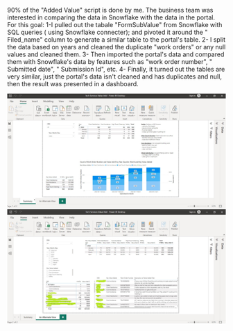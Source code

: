 90% of the "Added Value" script is done by me. The business team was interested in comparing the data in Snowflake with the data in the portal. For this goal:
1-I pulled out the tabale "FormSubValue" from Snowflake with SQL queries ( using Snowflake connecter); and pivoted it around the " Filed_name" column  to generate a similar table to the portal's table.
2- I split the data based on years and cleaned the duplicate "work orders" or any null values and cleaned them.
3- Then imported the portal's data and compared them with Snowflake's data by features such as "work order number", " Submitted date", " Submission Id", etc.
4- Finally, it turned out the tables are very similar, just the portal's data isn't cleaned and has duplicates and null, then the result was presented in a dashboard.

![Value Added](Dashboard_ValueAdded.jpg)
![Value Added](Dashboard_ValueAdded2.jpg)
